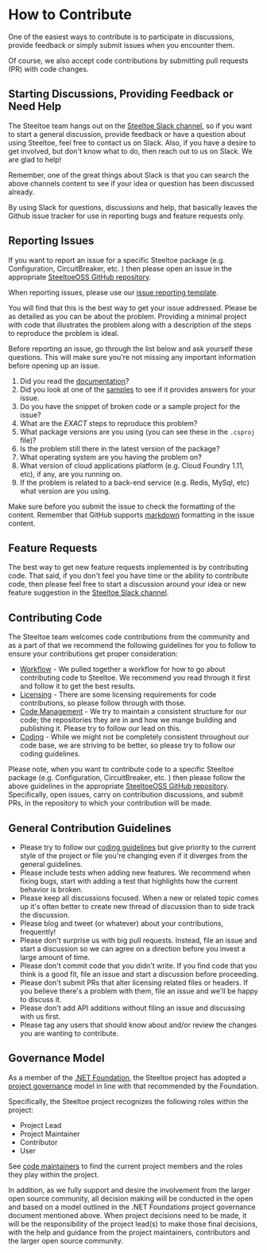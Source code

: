 # How to Contribute

One of the easiest ways to contribute is to participate in discussions, provide feedback or simply submit issues when you encounter them.

Of course, we also accept code contributions by submitting pull requests (PR) with code changes.

## Starting Discussions, Providing Feedback or Need Help

The Steeltoe team hangs out on the [Steeltoe Slack channel](https://steeltoeteam.slack.com), so if you want to start a general discussion, provide feedback or have a question about using Steeltoe, feel free to contact us on Slack.  Also, if you have a desire to get involved, but don't know what to do, then reach out to us on Slack. We are glad to help!

Remember, one of the great things about Slack is that you can search the above channels content to see if your idea or question has been discussed already.

By using Slack for questions, discussions and help, that basically leaves the Github issue tracker for use in reporting bugs and feature requests only.

## Reporting Issues

If you want to report an issue for a specific Steeltoe package (e.g. Configuration, CircuitBreaker, etc. ) then please open an issue in the appropriate [SteeltoeOSS GitHub repository](https://github.com/SteeltoeOSS).

When reporting issues, please use our [issue reporting template](https://github.com/SteeltoeOSS/Home/tree/master/project-docs/bug-template).

You will find that this is the best way to get your issue addressed. Please be as detailed as you can be about the problem. Providing a minimal project with code that illustrates the problem along with a description of the steps to reproduce the problem is ideal.

Before reporting an issue, go through the list below and ask yourself these questions.  This will make sure you're not missing any important information before opening up an issue.

1. Did you read the [documentation](http://steeltoe.io/docs/)?
1. Did you look at one of the [samples](https://github.com/SteeltoeOSS/Samples) to see if it provides answers for your issue.
1. Do you have the snippet of broken code or a sample project for the issue?
1. What are the *EXACT* steps to reproduce this problem?
1. What package versions are you using (you can see these in the `.csproj` file)?
1. Is the problem still there in the latest version of the package?
1. What operating system are you having the problem on?
1. What version of cloud applications platform (e.g. Cloud Foundry 1.11, etc), if any, are you running on.
1. If the problem is related to a back-end service (e.g. Redis, MySql, etc) what version are you using.

Make sure before you submit the issue to check the formatting of the content. Remember that GitHub supports [markdown](https://help.github.com/articles/github-flavored-markdown/) formatting in the issue content.

## Feature Requests

The best way to get new feature requests implemented is by contributing code. That said, if you don't feel you have time or the ability to contribute code, then please feel free to start a discussion around your idea or new feature suggestion in the [Steeltoe Slack channel](https://steeltoeteam.slack.com).

## Contributing Code

The Steeltoe team welcomes code contributions from the community and as a part of that we recommend the following guidelines for you to follow to ensure your contributions get proper consideration:

* [Workflow](https://github.com/SteeltoeOSS/Home/tree/master/project-docs/contributing-workflow.md) - We pulled together a workflow for how to go about contributing code to Steeltoe. We recommend you read through it first and follow it to get the best results.
* [Licensing](https://github.com/SteeltoeOSS/Home/tree/master/project-docs/contributing-license.md) - There are some licensing requirements for code contributions, so please follow through with those.
* [Code Management](https://github.com/SteeltoeOSS/tree/master/Home/project-docs/contributing-code-management.md) - We try to maintain a consistent structure for our code; the repositories they are in and how we mange building and publishing it.  Please try to follow our lead on this.
* [Coding](https://github.com/SteeltoeOSS/Home/tree/master/project-docs/contributing-code-style.md) - While we might not be completely consistent throughout our code base, we are striving to be better, so please try to follow our coding guidelines.

Please note, when you want to contribute code to a specific Steeltoe package (e.g. Configuration, CircuitBreaker, etc. ) then please follow the above guidelines in the appropriate [SteeltoeOSS GitHub repository](https://github.com/SteeltoeOSS). Specifically, open issues, carry on contribution discussions, and submit PRs, in the repository to which your contribution will be made.

## General Contribution Guidelines

* Please try to follow our [coding guidelines](https://github.com/SteeltoeOSS/Home/tree/master/project-docs/contributing-coding.md) but give priority to the current style of the project or file you're changing even if it diverges from the general guidelines.
* Please include tests when adding new features. We recommend when fixing bugs, start with adding a test that highlights how the current behavior is broken.
* Please keep all discussions focused. When a new or related topic comes up it's often better to create new thread of discussion than to side track the discussion.
* Please blog and tweet (or whatever) about your contributions, frequently!
* Please don't surprise us with big pull requests. Instead, file an issue and start a discussion so we can agree on a direction before you invest a large amount of time.
* Please don't commit code that you didn't write. If you find code that you think is a good fit, file an issue and start a discussion before proceeding.
* Please don't submit PRs that alter licensing related files or headers. If you believe there's a problem with them, file an issue and we'll be happy to discuss it.
* Please don't add API additions without filing an issue and discussing with us first.
* Please tag any users that should know about and/or review the changes you are wanting to contribute.

## Governance Model

As a member of the [.NET Foundation](https://dotnetfoundation.org/), the Steeltoe project has adopted a [project governance](https://github.com/dotnet/home/blob/master/governance/project-governance.md) model in line with that recommended by the Foundation.

Specifically, the Steeltoe project recognizes the following roles within the project:

* Project Lead
* Project Maintainer
* Contributor
* User

See [code maintainers](https://github.com/SteeltoeOSS/Home/tree/master/project-docs/code-maintainers.md) to find the current project members and the roles they play within the project.

In addition, as we fully support and desire the involvement from the larger open source community, all decision making will be conducted in the open and based on a model outlined in the .NET Foundations project governance document mentioned above. When project decisions need to be made, it will be the responsibility of the project lead(s) to make those final decisions, with the help and guidance from the project maintainers, contributors and the larger open source community.